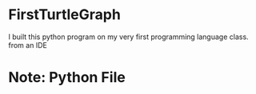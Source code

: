 # FirstTurtleGraph
I built this python program on my very first programming language class.
from an IDE
# Note: Python File
